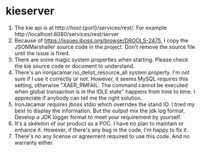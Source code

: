 # kieserver
1. The kie api is at http://${host}:${port}/services/rest/. For example http://localhost:8080/services/rest/server
1. Because of https://issues.jboss.org/browse/DROOLS-2475, I copy the JSONMarshaller source code in the project. Don't remove the source file until the issue is fixed.
2. There are some magic system properties when starting. Please check the kie source code or document to understand.
3. There's an ironjacamar.no_delist_resource_all system property. I'm not sure if I use it correctly or not. However, it seems MySQL requires this setting, otherwise "XAER_RMFAIL: The command cannot be executed when global transaction is in the  IDLE state" happens from time to time.  I appreciate if anybody can tell me the right solution. 
4. IronJacamar requires jboss stdio which overrides the stand IO. I tried my best to display the information. But the output mix the jdk log format. Develop a JDK logger format to meet your requirement by yourself.
5. It's a skeleton of our product as a POC. I have no plan to maintain or enhance it. However, if there's any bug in the code, I'm happy to fix it.
6. There's no any license or agreement required to use this code. And no warranty either.
